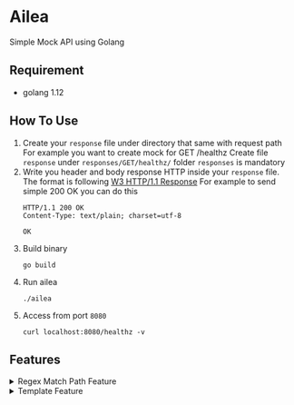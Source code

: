 
# Ailea
Simple Mock API using Golang

## Requirement
- golang 1.12

## How To Use
1. Create your `response` file under directory that same with request path
    For example you want to create mock for GET /healthz
    Create file `response` under `responses/GET/healthz/`
    folder `responses` is mandatory
2. Write you header and body response HTTP inside your `response` file. The format is following [W3 HTTP/1.1 Response](https://www.w3.org/Protocols/rfc2616/rfc2616-sec6.html)
    For example to send simple 200 OK you can do this
    ```
    HTTP/1.1 200 OK
    Content-Type: text/plain; charset=utf-8

    OK
    ```
3. Build binary
    ```
    go build
    ```
4. Run ailea
    ```
    ./ailea
    ```
5. Access from port `8080`
    ```
    curl localhost:8080/healthz -v
    ```

## Features

<details>
  <summary>Regex Match Path Feature</summary>

  Create `response` file under directory with regex name, and it'll automatically find by regex
  Example :
  ```
  responses/GET/users/([0-9]*)/response
  ```
  Will match any GET request with paths
  ```
  curl localhost:8080/users/1
  curl localhost:8080/users/123/
  curl localhost:8080/users/9898?params=value
  ```
</details>

<details>
  <summary>Template Feature</summary>

  Currently it only support to get path request under variable `{{request.path.[i]}}`
  Example :
  Response file like this
  ```
  HTTP/1.1 200 OK
  Content-Type: application/json

  {
    "path": "{{request.path.[0]}}"
  }
    ```
  Will give response
  ```
  {
    "path": "users"
  }
  ```
</details>
